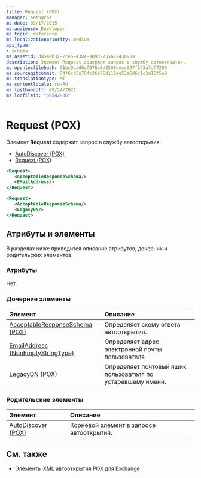 ```yaml
---
title: Request (POX)
manager: sethgros
ms.date: 09/17/2015
ms.audience: Developer
ms.topic: reference
ms.localizationpriority: medium
api_type:
- schema
ms.assetid: da54eb32-7ce5-4384-9893-255a2243a959
description: Элемент Request содержит запрос в службу автооткрытия.
ms.openlocfilehash: 91bc9cad6df976e8a8500eecc997f573a7df7289
ms.sourcegitcommit: 54f6cd5a704b36b76d110ee53a6d6c1c3e15f5a9
ms.translationtype: MT
ms.contentlocale: ru-RU
ms.lasthandoff: 09/24/2021
ms.locfileid: "59542836"
---
```

# <a name="request-pox"></a>Request (POX)

Элемент **Request** содержит запрос в службу автооткрытия. 
  
- [AutoDiscover (POX)](autodiscover-pox.md) 
- [Request (POX)](request-pox.md)
  
```xml
<Request>
   <AcceptableResponseSchema/>
   <EMailAddress/>
</Request>
```

```xml
<Request>
   <AcceptableResponseSchema/> 
   <LegacyDN/>
</Request>
```

## <a name="attributes-and-elements"></a>Атрибуты и элементы

В разделах ниже приводится описание атрибутов, дочерних и родительских элементов.
  
### <a name="attributes"></a>Атрибуты

Нет.
  
### <a name="child-elements"></a>Дочерние элементы

|**Элемент**|**Описание**|
|:-----|:-----|
|[AcceptableResponseSchema (POX)](acceptableresponseschema-pox.md) <br/> |Определяет схему ответа автооткрытия.  <br/> |
|[EmailAddress (NonEmptyStringType)](emailaddress-nonemptystringtype.md) <br/> |Определяет адрес электронной почты пользователя.  <br/> |
|[LegacyDN (POX)](legacydn-pox.md) <br/> |Определяет почтовый ящик пользователя по устаревшему имени.  <br/> |
   
### <a name="parent-elements"></a>Родительские элементы

|**Элемент**|**Описание**|
|:-----|:-----|
|[AutoDiscover (POX)](autodiscover-pox.md) <br/> |Корневой элемент в запросе автооткрытия.  <br/> |
   
## <a name="see-also"></a>См. также

- [Элементы XML автооткрытия POX для Exchange](pox-autodiscover-xml-elements-for-exchange.md)

